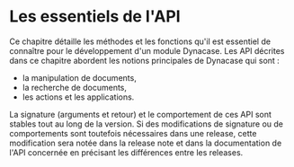 # Les essentiels de l'API

Ce chapitre détaille les méthodes et les fonctions qu'il est essentiel de connaître pour le développement d'un module Dynacase.
Les API décrites dans ce chapitre abordent les notions principales de Dynacase qui sont :

* la manipulation de documents,
* la recherche de documents,
* les actions et les applications.

La signature (arguments et retour) et le comportement de ces API sont stables tout au long de la version.
Si des modifications de signature ou de comportements sont toutefois nécessaires dans une release, cette modification sera notée dans la release note et dans la documentation de l'API concernée en précisant les différences entre les releases.